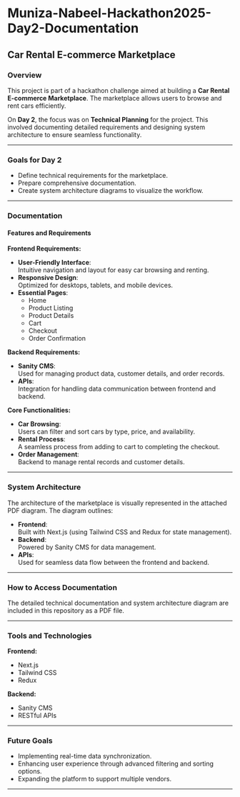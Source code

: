 # Muniza-Nabeel-Hackathon2025-Day2-Documentation

## Car Rental E-commerce Marketplace

### Overview

This project is part of a hackathon challenge aimed at building a **Car Rental E-commerce Marketplace**. The marketplace allows users to browse and rent cars efficiently.

On **Day 2**, the focus was on **Technical Planning** for the project. This involved documenting detailed requirements and designing system architecture to ensure seamless functionality.

---

### Goals for Day 2

- Define technical requirements for the marketplace.
- Prepare comprehensive documentation.
- Create system architecture diagrams to visualize the workflow.

---

### Documentation

#### Features and Requirements

**Frontend Requirements:**
- **User-Friendly Interface**:  
  Intuitive navigation and layout for easy car browsing and renting.
- **Responsive Design**:  
  Optimized for desktops, tablets, and mobile devices.
- **Essential Pages**:  
  - Home  
  - Product Listing  
  - Product Details  
  - Cart  
  - Checkout  
  - Order Confirmation  

**Backend Requirements:**
- **Sanity CMS**:  
  Used for managing product data, customer details, and order records.
- **APIs**:  
  Integration for handling data communication between frontend and backend.

**Core Functionalities:**
- **Car Browsing**:  
  Users can filter and sort cars by type, price, and availability.
- **Rental Process**:  
  A seamless process from adding to cart to completing the checkout.
- **Order Management**:  
  Backend to manage rental records and customer details.

---

### System Architecture

The architecture of the marketplace is visually represented in the attached PDF diagram. The diagram outlines:

- **Frontend**:  
  Built with Next.js (using Tailwind CSS and Redux for state management).  
- **Backend**:  
  Powered by Sanity CMS for data management.  
- **APIs**:  
  Used for seamless data flow between the frontend and backend.

---

### How to Access Documentation

The detailed technical documentation and system architecture diagram are included in this repository as a PDF file.

---

### Tools and Technologies

**Frontend:**
- Next.js  
- Tailwind CSS  
- Redux  

**Backend:**
- Sanity CMS  
- RESTful APIs  

---

### Future Goals

- Implementing real-time data synchronization.  
- Enhancing user experience through advanced filtering and sorting options.  
- Expanding the platform to support multiple vendors.

---

